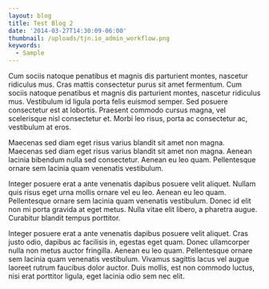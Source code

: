 ```yaml
---
layout: blog
title: Test Blog 2
date: '2014-03-27T14:30:09-06:00'
thumbnail: /uploads/tjn.io_admin_workflow.png
keywords:
  - Sample
---
```


Cum sociis natoque penatibus et magnis dis parturient montes, nascetur ridiculus mus. Cras mattis consectetur purus sit amet fermentum. Cum sociis natoque penatibus et magnis dis parturient montes, nascetur ridiculus mus. Vestibulum id ligula porta felis euismod semper. Sed posuere consectetur est at lobortis. Praesent commodo cursus magna, vel scelerisque nisl consectetur et. Morbi leo risus, porta ac consectetur ac, vestibulum at eros.

Maecenas sed diam eget risus varius blandit sit amet non magna. Maecenas sed diam eget risus varius blandit sit amet non magna. Aenean lacinia bibendum nulla sed consectetur. Aenean eu leo quam. Pellentesque ornare sem lacinia quam venenatis vestibulum.

Integer posuere erat a ante venenatis dapibus posuere velit aliquet. Nullam quis risus eget urna mollis ornare vel eu leo. Aenean eu leo quam. Pellentesque ornare sem lacinia quam venenatis vestibulum. Donec id elit non mi porta gravida at eget metus. Nulla vitae elit libero, a pharetra augue. Curabitur blandit tempus porttitor.

Integer posuere erat a ante venenatis dapibus posuere velit aliquet. Cras justo odio, dapibus ac facilisis in, egestas eget quam. Donec ullamcorper nulla non metus auctor fringilla. Aenean eu leo quam. Pellentesque ornare sem lacinia quam venenatis vestibulum. Vivamus sagittis lacus vel augue laoreet rutrum faucibus dolor auctor. Duis mollis, est non commodo luctus, nisi erat porttitor ligula, eget lacinia odio sem nec elit.
